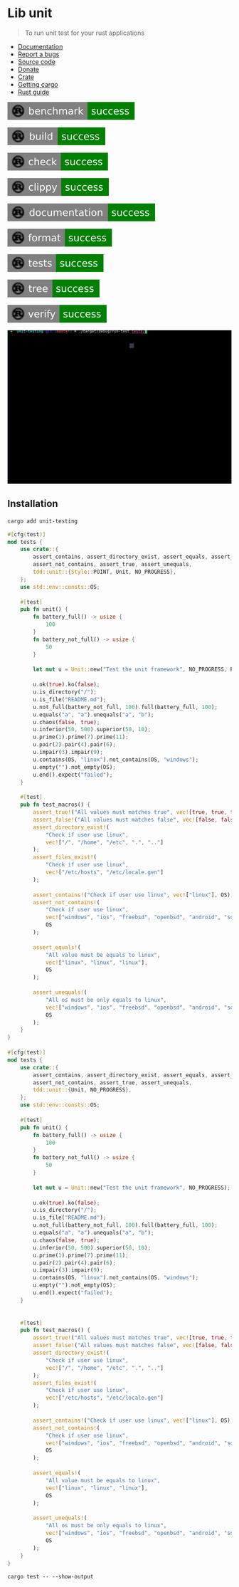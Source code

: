 # Lib unit

> To run unit test for your rust applications

* [Documentation](https://docs.rs/unit-testing/)
* [Report a bugs](https://github.com/taishingi/zuu/issues)
* [Source code](https://github.com/taishingi/zuu/tree/master/src/unit-testing)
* [Donate](https://www.paypal.com/donate/?hosted_button_id=LTYH2BXQF57AA)
* [Crate](https://crates.io/crates/unit-testing)
* [Getting cargo](https://doc.rust-lang.org/cargo/getting-started/installation.html)
* [Rust guide](https://doc.rust-lang.org/cargo/guide/)

![bencmark](badges/benchmark.svg)

![build](badges/build.svg)

![check](badges/check.svg)

![clippy](badges/clippy.svg)

![documentation](badges/documentation.svg)

![format](badges/format.svg)

![tests](badges/tests.svg)

![tests](badges/tree.svg)

![tests](badges/verify.svg)

![see](unit.gif)

## Installation

```shell
cargo add unit-testing
```

```rust
#[cfg(test)]
mod tests {
    use crate::{
        assert_contains, assert_directory_exist, assert_equals, assert_false, assert_files_exist,
        assert_not_contains, assert_true, assert_unequals,
        tdd::unit::{Style::POINT, Unit, NO_PROGRESS},
    };
    use std::env::consts::OS;

    #[test]
    pub fn unit() {
        fn battery_full() -> usize {
            100
        }
        fn battery_not_full() -> usize {
            50
        }

        let mut u = Unit::new("Test the unit framework", NO_PROGRESS, POINT);

        u.ok(true).ko(false);
        u.is_directory("/");
        u.is_file("README.md");
        u.not_full(battery_not_full, 100).full(battery_full, 100);
        u.equals("a", "a").unequals("a", "b");
        u.chaos(false, true);
        u.inferior(50, 500).superior(50, 10);
        u.prime(1).prime(7).prime(11);
        u.pair(2).pair(4).pair(6);
        u.impair(3).impair(9);
        u.contains(OS, "linux").not_contains(OS, "windows");
        u.empty("").not_empty(OS);
        u.end().expect("failed");
    }

    #[test]
    pub fn test_macros() {
        assert_true!("All values must matches true", vec![true, true, true]);
        assert_false!("All values must matches false", vec![false, false, false]);
        assert_directory_exist!(
            "Check if user use linux",
            vec!["/", "/home", "/etc", ".", ".."]
        );
        assert_files_exist!(
            "Check if user use linux",
            vec!["/etc/hosts", "/etc/locale.gen"]
        );

        assert_contains!("Check if user use linux", vec!["linux"], OS);
        assert_not_contains!(
            "Check if user use linux",
            vec!["windows", "ios", "freebsd", "openbsd", "android", "solaris", "netbsd", "macos"],
            OS
        );

        assert_equals!(
            "All value must be equals to linux",
            vec!["linux", "linux", "linux"],
            OS
        );

        assert_unequals!(
            "All os must be only equals to linux",
            vec!["windows", "ios", "freebsd", "openbsd", "android", "solaris", "netbsd", "macos"],
            OS
        );
    }
}

#[cfg(test)]
mod tests {
    use crate::{
        assert_contains, assert_directory_exist, assert_equals, assert_false, assert_files_exist,
        assert_not_contains, assert_true, assert_unequals,
        tdd::unit::{Unit, NO_PROGRESS},
    };
    use std::env::consts::OS;

    #[test]
    pub fn unit() {
        fn battery_full() -> usize {
            100
        }
        fn battery_not_full() -> usize {
            50
        }

        let mut u = Unit::new("Test the unit framework", NO_PROGRESS);

        u.ok(true).ko(false);
        u.is_directory("/");
        u.is_file("README.md");
        u.not_full(battery_not_full, 100).full(battery_full, 100);
        u.equals("a", "a").unequals("a", "b");
        u.chaos(false, true);
        u.inferior(50, 500).superior(50, 10);
        u.prime(1).prime(7).prime(11);
        u.pair(2).pair(4).pair(6);
        u.impair(3).impair(9);
        u.contains(OS, "linux").not_contains(OS, "windows");
        u.empty("").not_empty(OS);
        u.end().expect("failed");
    }


    #[test]
    pub fn test_macros() {
        assert_true!("All values must matches true", vec![true, true, true]);
        assert_false!("All values must matches false", vec![false, false, false]);
        assert_directory_exist!(
            "Check if user use linux",
            vec!["/", "/home", "/etc", ".", ".."]
        );
        assert_files_exist!(
            "Check if user use linux",
            vec!["/etc/hosts", "/etc/locale.gen"]
        );

        assert_contains!("Check if user use linux", vec!["linux"], OS);
        assert_not_contains!(
            "Check if user use linux",
            vec!["windows", "ios", "freebsd", "openbsd", "android", "solaris", "netbsd", "macos"],
            OS
        );

        assert_equals!(
            "All value must be equals to linux",
            vec!["linux", "linux", "linux"],
            OS
        );

        assert_unequals!(
            "All os must be only equals to linux",
            vec!["windows", "ios", "freebsd", "openbsd", "android", "solaris", "netbsd", "macos"],
            OS
        );
    }
}
```

```shell
cargo test -- --show-output
```
